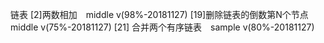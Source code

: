链表
[2]两数相加　middle v(98%-20181127)
[19]删除链表的倒数第N个节点　middle v(75%-20181127)
[21] 合并两个有序链表　sample v(80%-20181127)